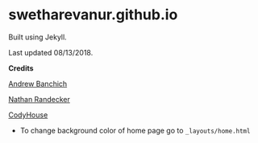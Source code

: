 # swetharevanur.github.io

Built using Jekyll.

Last updated 08/13/2018.

**Credits**

[Andrew Banchich](https://andrewbanchich.gitlab.io/forty-jekyll-theme/)

[Nathan Randecker](https://github.com/nrandecker/particle)

[CodyHouse](https://codyhouse.co/)

- To change background color of home page go to `_layouts/home.html`
